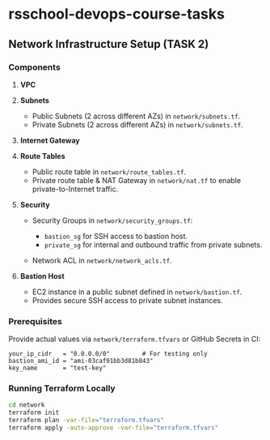 # rsschool-devops-course-tasks

## Network Infrastructure Setup (TASK 2)


### Components

1. **VPC**
2. **Subnets**

   * Public Subnets (2 across different AZs) in `network/subnets.tf`.
   * Private Subnets (2 across different AZs) in `network/subnets.tf`.

3. **Internet Gateway**
4. **Route Tables**

   * Public route table in `network/route_tables.tf`.
   * Private route table & NAT Gateway in `network/nat.tf` to enable private-to-Internet traffic.


5. **Security**

   * Security Groups in `network/security_groups.tf`:

     * `bastion_sg` for SSH access to bastion host.
     * `private_sg` for internal and outbound traffic from private subnets.
    
   * Network ACL in `network/network_acls.tf`.

6. **Bastion Host**
   * EC2 instance in a public subnet defined in `network/bastion.tf`.
   * Provides secure SSH access to private subnet instances.

### Prerequisites
Provide actual values via `network/terraform.tfvars` or GitHub Secrets in CI:

```hcl
your_ip_cidr   = "0.0.0.0/0"         # For testing only
bastion_ami_id = "ami-03caf91bb3d81b843"
key_name       = "test-key"
```

### Running Terraform Locally

```bash
cd network
terraform init
terraform plan -var-file="terraform.tfvars"
terraform apply -auto-approve -var-file="terraform.tfvars"
```
